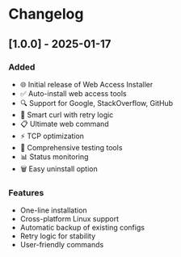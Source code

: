 # Changelog

## [1.0.0] - 2025-01-17

### Added
- 🌐 Initial release of Web Access Installer
- ✅ Auto-install web access tools
- 🔍 Support for Google, StackOverflow, GitHub
- 🔧 Smart curl with retry logic
- 📋 Ultimate web command
- ⚡ TCP optimization
- 🧪 Comprehensive testing tools
- 📊 Status monitoring
- 🗑️ Easy uninstall option

### Features
- One-line installation
- Cross-platform Linux support
- Automatic backup of existing configs
- Retry logic for stability
- User-friendly commands
